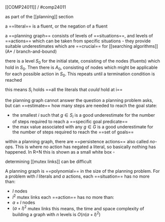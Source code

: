 [[COMP24011]] / #comp24011 

as part of the [[planning]] section

a ==literal== is a fluent, or the negation of a fluent

a ==planning graph== consists of levels of ==situations==, and levels of ==actions== which can be taken from specific situations - they provide suitable underestimates which are ==crucial== for [[searching algorithms]] (A* / branch-and-bound)

there is a level $S_0$ for the initial state, consisting of the nodes (fluents) which hold in $S_0$. Then there is $A_0$, consisting of nodes which might be applicable for each possible action in $S_0$. This repeats until a termination condition is reached

this means $S_i$ holds ==all the literals that *could* hold at i==

the planning graph cannot answer the question a planning problem asks, but can ==estimate== how many steps are needed to reach the goal state:
- the smallest $i$ such that $g \in S_i$ is a good underestimate for the number of steps required to reach a ==specific goal predicate==
- the max value associated with any $g \in G$ is a good underestimate for the number of steps required to reach the ==set of goals==

within a planning graph, there are ==persistence actions== also called *no-op*s. This is where no action has negated a literal, so basically nothing has happened. In R+N this is shown as a small white box $\square$ 

determining [[mutex links]] can be difficult

A planning graph is ==polynomial== in the size of the planning problem. For a problem with $l$ literals and $a$ actions, each ==situation== has no more than:
- $l$ nodes
- $l^2$ mutex links
each ==action== has no more than:
- $a + l$ nodes
- $(a + l)^2$ mutex links
this means, the time and space complexity of building a graph with $n$ levels is $O(n(a+l)^2)$